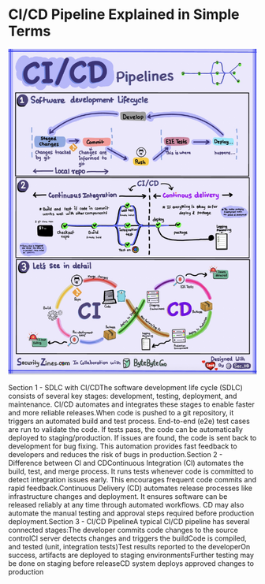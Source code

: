 # CI/CD Pipeline Explained in Simple Terms

<p>
  <img src="../images/ci-cd-pipeline.jpg" style="width: 680px" />
</p>
Section 1 - SDLC with CI/CDThe software development life cycle (SDLC) consists of several key stages: development, testing, deployment, and maintenance. CI/CD automates and integrates these stages to enable faster and more reliable releases.When code is pushed to a git repository, it triggers an automated build and test process. End-to-end (e2e) test cases are run to validate the code. If tests pass, the code can be automatically deployed to staging/production. If issues are found, the code is sent back to development for bug fixing. This automation provides fast feedback to developers and reduces the risk of bugs in production.Section 2 - Difference between CI and CDContinuous Integration (CI) automates the build, test, and merge process. It runs tests whenever code is committed to detect integration issues early. This encourages frequent code commits and rapid feedback.Continuous Delivery (CD) automates release processes like infrastructure changes and deployment. It ensures software can be released reliably at any time through automated workflows. CD may also automate the manual testing and approval steps required before production deployment.Section 3 - CI/CD PipelineA typical CI/CD pipeline has several connected stages:The developer commits code changes to the source controlCI server detects changes and triggers the buildCode is compiled, and tested (unit, integration tests)Test results reported to the developerOn success, artifacts are deployed to staging environmentsFurther testing may be done on staging before releaseCD system deploys approved changes to production
